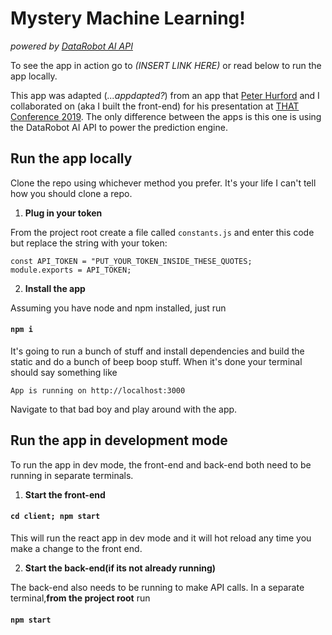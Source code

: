 # Mystery Machine Learning!

_powered by [DataRobot AI API](https://developers.datarobot.com)_

To see the app in action go to _(INSERT LINK HERE)_ or read below to run the app locally.

This app was adapted (_...appdapted?_) from an app that [Peter Hurford](https://github.com/peterhurford) and I collaborated on (aka I built the front-end) for his presentation at [THAT Conference 2019](https://github.com/peterhurford/mystery_machine_learning/blob/master/slides.pdf). The only difference between the apps is this one is using the DataRobot AI API to power the prediction engine.

## Run the app locally

Clone the repo using whichever method you prefer. It's your life I can't tell how you should clone a repo.

1. **Plug in your token**

From the project root create a file called `constants.js` and enter this code but replace the string with your token:

```
const API_TOKEN = "PUT_YOUR_TOKEN_INSIDE_THESE_QUOTES;
module.exports = API_TOKEN;
```

2. **Install the app**

Assuming you have node and npm installed, just run 

#### `npm i` 

It's going to run a bunch of stuff and install dependencies and build the static and do a bunch of beep boop stuff. When it's done your terminal should say something like

`
App is running on http://localhost:3000
`

Navigate to that bad boy and play around with the app. 

## Run the app in development mode

To run the app in dev mode, the front-end and back-end both need to be running in separate terminals.

1. **Start the front-end**

#### `cd client; npm start`

This will run the react app in dev mode and it will hot reload any time you make a change to the front end. 

2. **Start the back-end(if its not already running)**

The back-end also needs to be running to make API calls. In a separate terminal,**from the project root** run 

#### `npm start`


